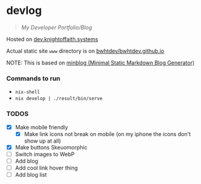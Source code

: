 # devlog

> *My Developer Portfolio/Blog*

Hosted on [dev.knightoffaith.systems](https://dev.knightoffaith.systems)

Actual static site `www` directory is on [bwhtdev/bwhtdev.github.io](https://github.com/bwhtdev/bwhtdev.github.io)

NOTE: This is based on [minblog (Minimal Static Markdown Blog Generator)](https://github.com/bwhtdev/minblog)

### Commands to run
- `nix-shell`
- `nix develop | ./result/bin/serve`

### TODOS
- [x] Make mobile friendly
  - [x] Make link icons not break on mobile (on my iphone the icons don't show up at all)
- [x] Make buttons Skeuomorphic
- [ ] Switch images to WebP
- [ ] Add blog
- [ ] Add cool link hover thing
- [ ] Add blog list
